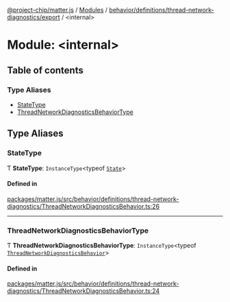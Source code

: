 [@project-chip/matter.js](../README.md) / [Modules](../modules.md) / [behavior/definitions/thread-network-diagnostics/export](behavior_definitions_thread_network_diagnostics_export.md) / \<internal\>

# Module: \<internal\>

## Table of contents

### Type Aliases

- [StateType](behavior_definitions_thread_network_diagnostics_export._internal_.md#statetype)
- [ThreadNetworkDiagnosticsBehaviorType](behavior_definitions_thread_network_diagnostics_export._internal_.md#threadnetworkdiagnosticsbehaviortype)

## Type Aliases

### StateType

Ƭ **StateType**: `InstanceType`\<typeof [`State`](../classes/behavior_definitions_thread_network_diagnostics_export.ThreadNetworkDiagnosticsServer.md#state-1)\>

#### Defined in

[packages/matter.js/src/behavior/definitions/thread-network-diagnostics/ThreadNetworkDiagnosticsBehavior.ts:26](https://github.com/project-chip/matter.js/blob/6d3b6a5d957d88a9231d6ecab4bb41f8133112be/packages/matter.js/src/behavior/definitions/thread-network-diagnostics/ThreadNetworkDiagnosticsBehavior.ts#L26)

___

### ThreadNetworkDiagnosticsBehaviorType

Ƭ **ThreadNetworkDiagnosticsBehaviorType**: `InstanceType`\<typeof [`ThreadNetworkDiagnosticsBehavior`](behavior_definitions_thread_network_diagnostics_export.md#threadnetworkdiagnosticsbehavior)\>

#### Defined in

[packages/matter.js/src/behavior/definitions/thread-network-diagnostics/ThreadNetworkDiagnosticsBehavior.ts:24](https://github.com/project-chip/matter.js/blob/6d3b6a5d957d88a9231d6ecab4bb41f8133112be/packages/matter.js/src/behavior/definitions/thread-network-diagnostics/ThreadNetworkDiagnosticsBehavior.ts#L24)
